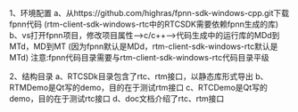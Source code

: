 1、环境配置
    a、从https://github.com/highras/fpnn-sdk-windows-cpp.git下载fpnn代码
       (rtm-client-sdk-windows-rtc中的RTCSDK需要依赖fpnn生成的库)
    b、vs打开fpnn项目，修改项目属性-->c/c++-->代码生成中的运行库的MDd到MTd，MD到MT
       (因为fpnn默认是MDd，rtm-client-sdk-windows-rtc默认是MTd)
    注意:fpnn代码目录需要与rtm-client-sdk-windows-rtc代码目录平级
    
2、结构目录
    a、RTCSDk目录包含了rtc、rtm接口，以静态库形式导出
    b、RTMDemo是Qt写的demo，目的在于测试rtm接口
    c、RTCDemo是Qt写的demo，目的在于测试rtc接口
    d、doc文档介绍了rtc、rtm接口



